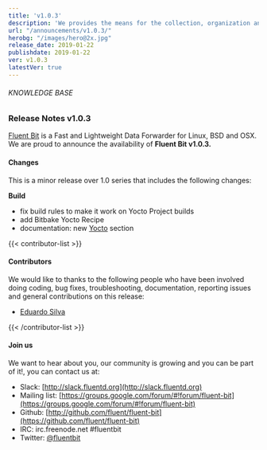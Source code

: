 ```yaml
---
title: 'v1.0.3'
description: 'We provides the means for the collection, organization and computerized retrieval of knowledgeand Lightweight Data Forwarder for Linux, BSD and OSX. We are proud to announce the availability of Fluent Bit v1.0.3.'
url: "/announcements/v1.0.3/"
herobg: "/images/hero@2x.jpg"
release_date: 2019-01-22
publishdate: 2019-01-22
ver: v1.0.3
latestVer: true
---
```



###### KNOWLEDGE BASE

### Release Notes v1.0.3

[Fluent Bit](https://fluentbit.io/) is a Fast and Lightweight Data Forwarder for Linux, BSD and OSX. We are proud to announce the availability of **Fluent Bit v1.0.3.**

#### Changes

This is a minor release over 1.0 series that includes the following changes:

**Build**

* fix build rules to make it work on Yocto Project builds
* add Bitbake Yocto Recipe
* documentation: new [Yocto](https://docs.fluentbit.io/manual/installation/yocto) section


{{< contributor-list >}}

#### Contributors

We would like to thanks to the following people who have been involved doing coding, bug fixes, troubleshooting, documentation, reporting issues and general contributions on this release:

* [Eduardo Silva](https://github.com/edsiper)

{{< /contributor-list >}}

#### Join us

We want to hear about you, our community is growing and you can be part of it!, you can contact us at:

* Slack: [http://slack.fluentd.org](http://slack.fluentd.org)
* Mailing list: [https://groups.google.com/forum/#!forum/fluent-bit](https://groups.google.com/forum/#!forum/fluent-bit)
* Github: [http://github.com/fluent/fluent-bit](https://github.com/fluent/fluent-bit)
* IRC: irc.freenode.net #fluentbit
* Twitter: [@fluentbit](https://twitter.com/fluentbit)